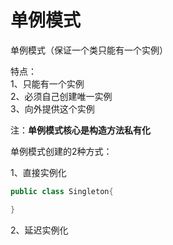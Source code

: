 # 单例模式

单例模式（保证一个类只能有一个实例）

特点：     
        1、只能有一个实例       
        2、必须自己创建唯一实例        
        3、向外提供这个实例      
    
注：**单例模式核心是构造方法私有化**

单例模式创建的2种方式：

1、直接实例化

``` java 
public class Singleton{

}
```

2、延迟实例化
        
        



